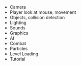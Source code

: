 - Camera
- Player look at mouse, movement
- Objects, collision detection
- Lighting
- Sounds
- Graphics
- AI
- Combat
- Particles
- Level Loading
- Tutorial